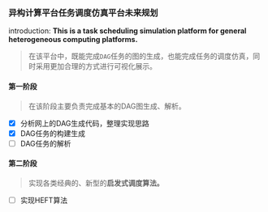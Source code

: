 
### 异构计算平台任务调度仿真平台未来规划

introduction: **This is a task scheduling simulation platform for general heterogeneous computing platforms.**

> 在该平台中，既能完成`DAG`任务的图的生成，也能完成任务的调度仿真，同时采用更加合理的方式进行可视化展示。

#### 第一阶段

> 在该阶段主要负责完成基本的DAG图生成、解析。

- [x] 分析网上的DAG生成代码，整理实现思路
- [x] DAG任务的构建生成
- [ ] DAG任务的解析

#### 第二阶段

> 实现各类经典的、新型的**启发式调度算法。**

- [ ] 实现HEFT算法

